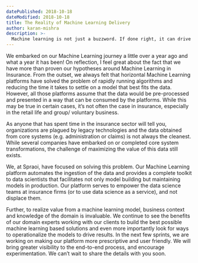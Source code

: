 ```yaml
---
datePublished: 2018-10-18
dateModified: 2018-10-18
title: The Reality of Machine Learning Delivery
author: karan-mishra
description: >-
  Machine learning is not just a buzzword. If done right, it can drive results.
---
```


We embarked on our Machine Learning journey a little over a year ago and what a
year it has been! On reflection, I feel great about the fact that we have more
than proven our hypotheses around Machine Learning in Insurance. From the
outset, we always felt that horizontal Machine Learning platforms have solved
the problem of rapidly running algorithms and reducing the time it takes to
settle on a model that best fits the data. However, all those platforms assume
that the data would be pre-processed and presented in a way that can be consumed
by the platforms. While this may be true in certain cases, it’s not often the
case in insurance, especially in the retail life and group/ voluntary business.

As anyone that has spent time in the insurance sector will tell you,
organizations are plagued by legacy technologies and the data obtained from core
systems (e.g. administration or claims) is not always the cleanest. While
several companies have embarked on or completed core system transformations, the
challenge of maximizing the value of this data still exists.

We, at Spraoi, have focused on solving this problem. Our Machine Learning
platform automates the ingestion of the data and provides a complete toolkit to
data scientists that facilitates not only model building but maintaining models
in production. Our platform serves to empower the data science teams at
insurance firms (or to use data science as a service), and not displace them.

Further, to realize value from a machine learning model, business context and
knowledge of the domain is invaluable. We continue to see the benefits of our
domain experts working with our clients to build the best possible machine
learning based solutions and even more importantly look for ways to
operationalize the models to drive results. In the next few sprints, we are
working on making our platform more prescriptive and user friendly. We will
bring greater visibility to the end-to-end process, and encourage
experimentation. We can’t wait to share the details with you soon.

